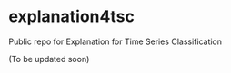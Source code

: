 # explanation4tsc
Public repo for Explanation for Time Series Classification 


(To be updated soon)
